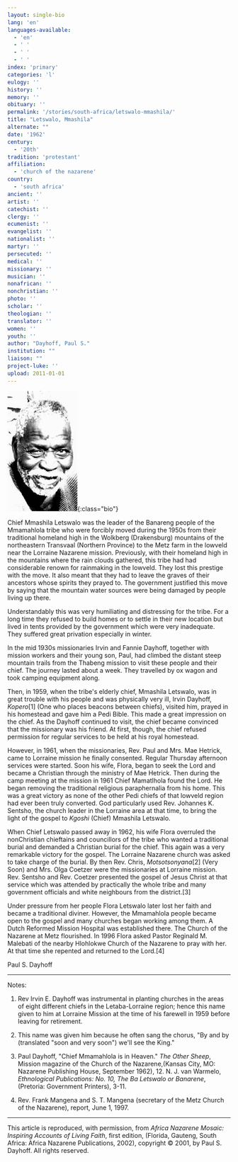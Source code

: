 ```yaml
---
layout: single-bio
lang: 'en'
languages-available:
  - 'en'
  - ' '
  - ' '
  - ' '
index: 'primary'
categories: 'l'
eulogy: ''
history: ''
memory: ''
obituary: ''
permalink: '/stories/south-africa/letswalo-mmashila/'
title: "Letswalo, Mmashila"
alternate: ""
date: '1962'
century:
  - '20th'
tradition: 'protestant'
affiliation:
  - 'church of the nazarene'
country:
  - 'south africa'
ancient: ''
artist: ''
catechist: ''
clergy: ''
ecumenist: ''
evangelist: ''
nationalist: ''
martyr: ''
persecuted: ''
medical: ''
missionary: ''
musician: ''
nonafrican: ''
nonchristian: ''
photo: ''
scholar: ''
theologian: ''
translator: ''
women: ''
youth: ''
author: "Dayhoff, Paul S."
institution: ""
liaison: ""
project-luke: ''
upload: 2011-01-01
---
```


![Mmashila Letswalo](/images/bio-pics/southafrica/letswalo-mmashila/letswalo-mmashila.jpg){:class="bio"}

Chief Mmashila Letswalo was the leader of the Banareng people of the Mmamahlola tribe who were forcibly moved during the 1950s from their traditional homeland high in the Wolkberg (Drakensburg) mountains of the northeastern Transvaal (Northern Province) to the Metz farm in the lowveld near the Lorraine Nazarene mission.  Previously, with their homeland high in the mountains where the rain clouds gathered, this tribe had had considerable renown for rainmaking in the lowveld.  They lost this  prestige with the move.  It also meant that they had to leave the graves of their ancestors whose spirits they prayed to.  The government justified this move by saying that the mountain water sources were being damaged by people living up there.

Understandably this was very humiliating and distressing for the tribe.  For a long time they refused to build homes or to settle in their new location but lived in tents provided by the government which were very inadequate. They suffered great privation especially in winter.

In the mid 1930s missionaries Irvin and Fannie Dayhoff,  together with mission workers and their young son, Paul, had climbed the distant steep mountain trails from the Thabeng mission to visit these people and their chief.  The journey lasted about a week.  They travelled by ox wagon and took camping equipment along.

Then, in 1959, when the tribe's elderly chief, Mmashila Letswalo, was in great trouble with his people and was physically very ill, Irvin Dayhoff, *Kopero*[1] (One who places beacons between chiefs),  visited him, prayed in his homestead and gave him a Pedi Bible.  This made a great impression on the chief.  As the Dayhoff continued to visit, the chief became convinced that the missionary was his friend.  At first, though, the chief refused permission for regular services to be held at his royal homestead.

However, in 1961, when the missionaries, Rev. Paul and Mrs. Mae Hetrick, came to Lorraine mission he finally consented.  Regular Thursday afternoon services were started.  Soon his wife, Flora, began to seek the Lord and became a Christian through the ministry of Mae Hetrick.  Then during the camp meeting at the mission in 1961 Chief  Mamatlhola found the Lord.  He began removing the traditional religious paraphernalia from his home.  This was a great victory as none of the other Pedi chiefs of that lowveld region had ever been truly converted.  God  particularly used Rev. Johannes K. Sentsho, the church leader in the Lorraine area at that time, to bring the light of the gospel to *Kgoshi* (Chief) Mmashila Letswalo.

When Chief Letswalo passed away in 1962, his wife Flora overruled the nonChristian chieftains and councillors of the tribe who wanted  a traditional burial and demanded a Christian burial for the chief.  This again was a very remarkable victory for the gospel.  The Lorraine Nazarene church was asked to take charge of the burial.  By then Rev. Chris, *Motsotsonyana*[2] (Very Soon) and Mrs. Olga Coetzer were the missionaries at Lorraine mission.  Rev. Sentsho and Rev. Coetzer presented the gospel of Jesus Christ at that service which was attended by practically the whole tribe and many government officials and white neighbours from the district.[3]

Under pressure from her people Flora Letswalo later lost her faith and became a traditional diviner.  However, the Mmamahlola people became open to the gospel and many churches began working among them. A Dutch Reformed Mission Hospital was established there.  The Church of the Nazarene at Metz flourished.  In 1996 Flora asked Pastor  Reginald M. Malebati of the nearby Hlohlokwe Church of the Nazarene to pray with her.   At that time she repented and returned to the Lord.[4]

Paul S. Dayhoff

---

Notes:

1. Rev Irvin E. Dayhoff was instrumental in planting churches in the areas of eight different chiefs in the Letaba-Lorraine region; hence this name given to him at Lorraine Mission at the time of his farewell in 1959 before leaving for retirement.

2.  This name was given him because he often sang the chorus, "By and by (translated "soon and very soon") we'll see the King."

3.  Paul Dayhoff, "Chief Mmamahlola is in Heaven." *The Other Sheep*, Mission magazine of the Church of the Nazarene,(Kansas City, MO: Nazarene Publishing House, September 1962), 12.   N. J. van Warmelo, *Ethnological Publications: No. 10, The Ba Letswalo or Banarene*, (Pretoria: Government Printers), 3-11.

4.  Rev. Frank Mangena and S. T. Mangena (secretary of the Metz Church of the Nazarene), report, June 1, 1997.

---

This article is reproduced, with permission, from *Africa Nazarene Mosaic: Inspiring Accounts of Living Faith*, first edition, (Florida, Gauteng, South Africa: Africa Nazarene Publications, 2002), copyright &copy; 2001, by Paul S. Dayhoff.  All rights reserved.